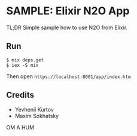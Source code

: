 SAMPLE: Elixir N2O App
======================

TL;DR Simple sample how to use N2O from Elixir.

Run
---

```
$ mix deps.get
$ iex -S mix
```

Then open `https://localhost:8001/app/index.htm`

Credits
-------

* Yevhenii Kurtov
* Maxim Sokhatsky

OM A HUM
